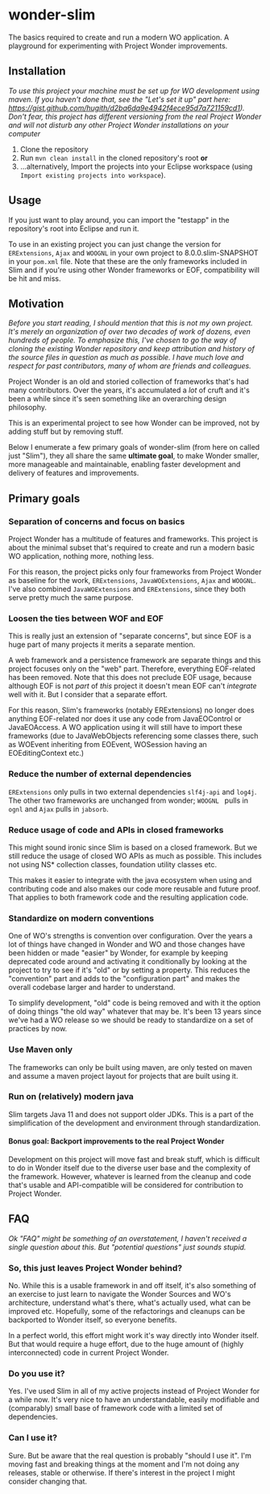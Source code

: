 # wonder-slim

The basics required to create and run a modern WO application. A playground for experimenting with Project Wonder improvements.

## Installation

*To use this project your machine must be set up for WO development using maven. If you haven't done that, see the "Let's set it up" part here: https://gist.github.com/hugith/d2ba6da9e4942f4ece95d7a721159cd1). Don't fear, this project has different versioning from the real Project Wonder and will not disturb any other Project Wonder installations on your computer*

1. Clone the repository
2. Run `mvn clean install` in the cloned repository's root **or**
3. …alternatively, Import the projects into your Eclipse workspace (using `Import existing projects into workspace`).

## Usage

If you just want to play around, you can import the "testapp" in the repository's root into Eclipse and run it.

To use in an existing project you can just change the version for `ERExtensions`, `Ajax`  and `WOOGNL` in your own project to 8.0.0.slim-SNAPSHOT in your `pom.xml` file. Note that these are the only frameworks included in Slim and if you're using other Wonder frameworks or EOF, compatibility will be hit and miss.

## Motivation

*Before you start reading, I should mention that this is not my own project. It's merely an organization of over two decades of work of dozens, even hundreds of people. To emphasize this, I've chosen to go the way of cloning the existing Wonder repository and keep attribution and history of the source files in question as much as possible. I have much love and respect for past contributors, many of whom are friends and colleagues.*

Project Wonder is an old and storied collection of frameworks that's had many contributors. Over the years, it's accumulated a *lot* of cruft and it's been a while since it's seen something like an overarching design philosophy.

This is an experimental project to see how Wonder can be improved, not by adding stuff but by removing stuff.

Below I enumerate a few primary goals of wonder-slim (from here on called just "Slim"), they all share the same **ultimate goal**, to make Wonder smaller, more manageable and maintainable, enabling faster development and delivery of features and improvements.

## Primary goals

### Separation of concerns and focus on basics

Project Wonder has a multitude of features and frameworks. This project is about the minimal subset that's required to create and run a modern basic WO application, nothing more, nothing less.

For this reason, the project picks only four frameworks from Project Wonder as baseline for the work, `ERExtensions`, `JavaWOExtensions`, `Ajax` and `WOOGNL`. I've also combined `JavaWOExtensions` and `ERExtensions`, since they both serve pretty much the same purpose.

### **Loosen the ties between WOF and EOF**

This is really just an extension of "separate concerns", but since EOF is a huge part of many projects it merits a separate mention.

A web framework and a persistence framework are separate things and this project focuses only on the "web" part. Therefore, everything EOF-related has been removed. Note that this does not preclude EOF usage, because although EOF is not *part* of *this* project it doesn't mean EOF can't *integrate* well with it. But I consider that a separate effort.

For this reason, Slim's frameworks (notably ERExtensions) no longer does anything EOF-related nor does it use any code from JavaEOControl or JavaEOAccess. A WO application using it will still have to import these frameworks (due to JavaWebObjects referencing some classes there, such as WOEvent inheriting from EOEvent, WOSession having an EOEditingContext etc.)

### Reduce the number of external dependencies

`ERExtensions` only pulls in two external dependencies `slf4j-api` and `log4j`.  The other two frameworks are unchanged from wonder; `WOOGNL ` pulls in `ognl` and `Ajax` pulls in `jabsorb`.

### Reduce usage of code and APIs in closed frameworks

This might sound ironic since Slim is based on a closed framework. But we still reduce the usage of closed WO APIs as much as possible. This includes not using NS* collection classes, foundation utility classes etc.

This makes it easier to integrate with the java ecosystem when using and contributing code and also makes our code more reusable and future proof. That applies to both framework code and the resulting application code.

### **Standardize on modern conventions**

One of WO's strengths is convention over configuration. Over the years a lot of things have changed in Wonder and WO and those changes have been hidden or made "easier" by Wonder, for example by keeping deprecated code around and activating it conditionally by looking at the project to try to see if it's "old" or by setting a property. This reduces the "convention" part and adds to the "configuration part" and makes the overall codebase larger and harder to understand.

To simplify development, "old" code is being removed and with it the option of doing things "the old way" whatever that may be. It's been 13 years since we've had a WO release so we should be ready to standardize on a set of practices by now.

### Use Maven only

The frameworks can only be built using maven, are only tested on maven and assume a maven project layout for projects that are built using it.

### **Run on (relatively) modern java**

Slim targets Java 11 and does not support older JDKs. This is a part of the simplification of the development and environment through standardization.

#### Bonus goal: Backport improvements to the real Project Wonder

Development on this project will move fast and break stuff, which is difficult to do in Wonder itself due to the diverse user base and the complexity of the framework. However, whatever is learned from the cleanup and code that's usable and API-compatible will be considered for contribution to Project Wonder.

## FAQ

*Ok "FAQ" might be something of an overstatement, I haven't received a single question about this. But "potential questions" just sounds stupid.*

### So, this just leaves Project Wonder behind?

No. While this is a usable framework in and off itself, it's also something of an exercise to just learn to navigate the Wonder Sources and WO's architecture, understand what's there, what's actually used, what can be improved etc. Hopefully, some of the refactorings and cleanups can be backported to Wonder itself, so everyone benefits. 

In a perfect world, this effort might work it's way directly into Wonder itself. But that would require a huge effort, due to the huge amount of (highly interconnected) code in current Project Wonder.

### Do you use it?

Yes. I've used Slim in all of my active projects instead of Project Wonder for a while now. It's very nice to have an understandable, easily modifiable and (comparably) small base of framework code with a limited set of dependencies.

### Can I use it?

Sure. But be aware that the real question is probably "should I use it". I'm moving fast and breaking things at the moment and I'm not doing any releases, stable or otherwise. If there's interest in the project I might consider changing that.

